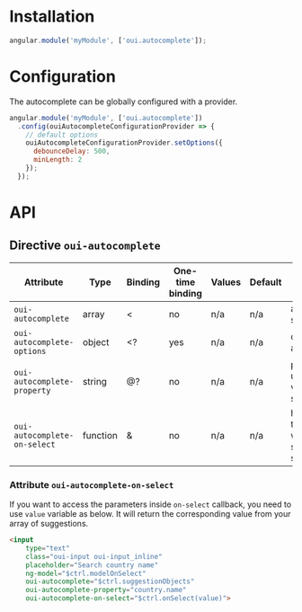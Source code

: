 # Installation

```js
angular.module('myModule', ['oui.autocomplete']);
```

# Configuration

The autocomplete can be globally configured with a provider.

```js
angular.module('myModule', ['oui.autocomplete'])
  .config(ouiAutocompleteConfigurationProvider => {
    // default options
    ouiAutocompleteConfigurationProvider.setOptions({
      debounceDelay: 500,
      minLength: 2
    });
  });
```

# API

## Directive `oui-autocomplete`

| Attribute                     | Type      | Binding   | One-time binding  | Values | Default   | Description
| ----                          | ----      | ----      | ----              | ----   | ----      | ----
| `oui-autocomplete`            | array     | <         | no                | n/a    | n/a       | array of suggestions
| `oui-autocomplete-options`    | object    | <?        | yes               | n/a    | n/a       | options of autocomplete
| `oui-autocomplete-property`   | string    | @?        | no                | n/a    | n/a       | property path used to get value from suggestion
| `oui-autocomplete-on-select`  | function  | &         | no                | n/a    | n/a       | handler triggered when suggestion is selected

### Attribute `oui-autocomplete-on-select`

If you want to access the parameters inside `on-select` callback, you need to use `value` variable as below. It will return the corresponding value from your array of suggestions.

```html
<input
    type="text"
    class="oui-input oui-input_inline" 
    placeholder="Search country name"
    ng-model="$ctrl.modelOnSelect"
    oui-autocomplete="$ctrl.suggestionObjects"
    oui-autocomplete-property="country.name"
    oui-autocomplete-on-select="$ctrl.onSelect(value)">
```
